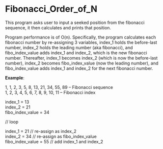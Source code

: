 # Fibonacci_Order_of_N

This program asks user to input a seeked position from the fibonacci sequence, it then calculates and prints that position.

Program performance is of O(n).
Specifically, the program calculates each fibonacci number by re-assigning 3 variables, index_1 holds the before-last number, index_2 holds the leading number (aka fibonacci), and fibo_index_value adds index_1 and index_2, which is the new fibonacci number. 
Thereafter, index_1 becomes index_2 (which is now the before-last number), index_2 becomes fibo_index_value (now the leading number), and fibo_index_value adds index_1 and index_2 for the next fibonacci number.

**Example**:

1, 1, 2, 3, 5, 8, 13, 21, 34, 55, 89  – Fibonacci sequence  
1, 2, 3, 4, 5, 6, 7,  8,  9,  10, 11  – Fibonacci index

index_1 = 13  
index_2 = 21  
fibo_index_value = 34  

// loop

index_1 = 21 // re-assign as index_2  
index_2 = 34 // re-assign as fibo_index_value  
fibo_index_value = 55 // add index_1 and index_2  

